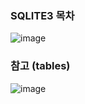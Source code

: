 ### SQLITE3 목차
![image](https://user-images.githubusercontent.com/88718806/206207657-396b18fe-63c3-41e1-b5f4-1fcd5a90545d.png)
### 참고 (tables)
![image](https://user-images.githubusercontent.com/88718806/206214661-f7a3297c-4f76-4606-90e0-5635b24146be.png)
